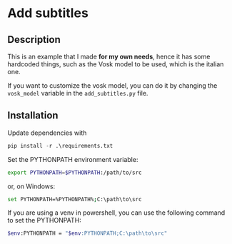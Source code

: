 # Add subtitles

## Description

This is an example that I made **for my own needs**, hence it has some hardcoded things, such as the Vosk model to be used, which is the italian one.

If you want to customize the vosk model, you can do it by changing the `vosk_model` variable in the `add_subtitles.py` file.


## Installation

Update dependencies with

```python
pip install -r .\requirements.txt
```

Set the PYTHONPATH environment variable:

```bash
export PYTHONPATH=$PYTHONPATH:/path/to/src
```

or, on Windows:

```bash
set PYTHONPATH=%PYTHONPATH%;C:\path\to\src
```

If you are using a venv in powershell, you can use the following command to set the PYTHONPATH:

```bash
$env:PYTHONPATH = "$env:PYTHONPATH;C:\path\to\src"
```